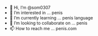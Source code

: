 - 👋 Hi, I’m @som0307
- 👀 I’m interested in ... penis
- 🌱 I’m currently learning ... penis language
- 💞️ I’m looking to collaborate on ... penis
- 📫 How to reach me ... penis.com

<!---
som0307/som0307 is a ✨ special ✨ repository because its `README.md` (this file) appears on your GitHub profile.
You can click the Preview link to take a look at your changes.
--->
